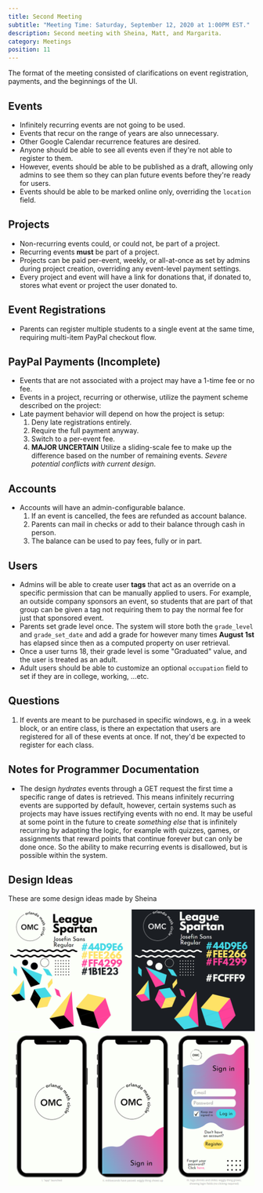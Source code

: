 ```yaml
---
title: Second Meeting
subtitle: "Meeting Time: Saturday, September 12, 2020 at 1:00PM EST."
description: Second meeting with Sheina, Matt, and Margarita.
category: Meetings
position: 11
---
```


The format of the meeting consisted of clarifications on event registration, payments, and the beginnings of the UI.

## Events

- Infinitely recurring events are not going to be used.
- Events that recur on the range of years are also unnecessary.
- Other Google Calendar recurrence features are desired.
- Anyone should be able to see all events even if they're not able to register to them.
- However, events should be able to be published as a draft, allowing only admins to see them so they can plan future events before they're ready for users.
- Events should be able to be marked online only, overriding the `location` field.

## Projects

- Non-recurring events could, or could not, be part of a project.
- Recurring events **must** be part of a project.
- Projects can be paid per-event, weekly, or all-at-once as set by admins during project creation, overriding any event-level payment settings.
- Every project and event will have a link for donations that, if donated to, stores what event or project the user donated to.

## Event Registrations

- Parents can register multiple students to a single event at the same time, requiring multi-item PayPal checkout flow.

## PayPal Payments (Incomplete)

- Events that are not associated with a project may have a 1-time fee or no fee.
- Events in a project, recurring or otherwise, utilize the payment scheme described on the project:
- Late payment behavior will depend on how the project is setup:
  1.  Deny late registrations entirely.
  2.  Require the full payment anyway.
  3.  Switch to a per-event fee.
  4.  **MAJOR UNCERTAIN** Utilize a sliding-scale fee to make up the difference based on the number of remaining events. _Severe potential conflicts with current design_.

## Accounts

- Accounts will have an admin-configurable balance.
  1. If an event is cancelled, the fees are refunded as account balance.
  2. Parents can mail in checks or add to their balance through cash in person.
  3. The balance can be used to pay fees, fully or in part.

## Users

- Admins will be able to create user **tags** that act as an override on a specific permission that can be manually applied to users. For example, an outside company sponsors an event, so students that are part of that group can be given a tag not requiring them to pay the normal fee for just that sponsored event.
- Parents set grade level once. The system will store both the `grade_level` and `grade_set_date` and add a grade for however many times **August 1st** has elapsed since then as a computed property on user retrieval.
- Once a user turns 18, their grade level is some "Graduated" value, and the user is treated as an adult.
- Adult users should be able to customize an optional `occupation` field to set if they are in college, working, ...etc.

## Questions

1. If events are meant to be purchased in specific windows, e.g. in a week block, or an entire class, is there an expectation that users are registered for all of these events at once. If not, they'd be expected to register for each class.

## Notes for Programmer Documentation

- The design _hydrates_ events through a GET request the first time a specific range of dates is retrieved. This means infinitely recurring events are supported by default, however, certain systems such as projects may have issues rectifying events with no end. It may be useful at some point in the future to create _something else_ that is infinitely recurring by adapting the logic, for example with quizzes, games, or assignments that reward points that continue forever but can only be done once. So the ability to make recurring events is disallowed, but is possible within the system.

## Design Ideas

These are some design ideas made by Sheina

<img src="/images/meeting2_design_mock.png"></img>
<img src="/images/meeting2_login_mockup.png"></img>
